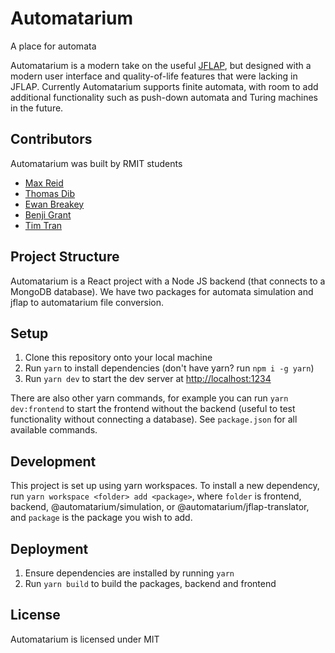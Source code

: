 # Automatarium

A place for automata

Automatarium is a modern take on the useful [JFLAP](https://www.jflap.org/), but designed with a modern user interface and quality-of-life features that were lacking in JFLAP. Currently Automatarium supports finite automata, with room to add additional functionality such as push-down automata and Turing machines in the future.

## Contributors

Automatarium was built by RMIT students

- [Max Reid](https://github.com/Prydeton)
- [Thomas Dib](https://github.com/tdib)
- [Ewan Breakey](https://github.com/giraugh)
- [Benji Grant](https://github.com/GRA0007)
- [Tim Tran](https://github.com/spacediscotqtt)

## Project Structure

Automatarium is a React project with a Node JS backend (that connects to a MongoDB database). We have two packages for automata simulation and jflap to automatarium file conversion.

## Setup

1. Clone this repository onto your local machine
2. Run `yarn` to install dependencies (don't have yarn? run `npm i -g yarn`)
3. Run `yarn dev` to start the dev server at [http://localhost:1234](http://localhost:1234)

There are also other yarn commands, for example you can run `yarn dev:frontend` to start the frontend without the backend (useful to test functionality without connecting a database). See `package.json` for all available commands.

## Development

This project is set up using yarn workspaces. To install a new dependency, run `yarn workspace <folder> add <package>`, where `folder` is frontend, backend, @automatarium/simulation, or @automatarium/jflap-translator, and `package` is the package you wish to add.

## Deployment

1. Ensure dependencies are installed by running `yarn`
2. Run `yarn build` to build the packages, backend and frontend

## License

Automatarium is licensed under MIT
